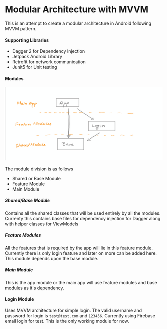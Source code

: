 # Modular Architecture with MVVM

This is an attempt to create a modular architecture in Android following MVVM pattern.

#### Supporting Libraries
* Dagger 2 for Dependency Injection
* Jetpack Android Library
* Retrofit for network communication
* Junit5 for Unit testing


#### Modules

![Main Modules](https://raw.githubusercontent.com/laaptu/uploads/master/pics/modular_app.png)


The module division is as follows

* Shared or Base Module
* Feature Module
* Main Module

##### Shared/Base Module
 Contains all the shared classes that will be used entirely by all the modules. Currenty this contains base files for dependency injection for Dagger along with helper classes for ViewModels
 
##### Feature Modules
  All the features that is required by the app will lie in this feature module. Currently there is only login feature and later on more can be added here. This module depends upon the base module.
  
##### Main Module
   This is the app module or the main app will use feature modules and base modules as it's dependency.
   

#### Login Module
 Uses MVVM architecture for simple login. The valid username and password for login is `test@test.com` and `123456`. Currently using Firebase email login for test. This is the only working module for now.